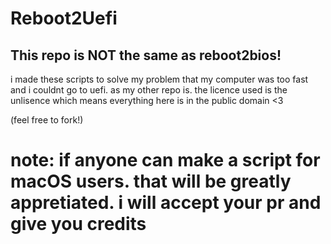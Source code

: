 # Reboot2Uefi
## This repo is NOT the same as reboot2bios!
i made these scripts to solve my problem that my computer was too fast and i couldnt go to uefi.
as my other repo is. the licence used is the unlisence
which means everything here is in the public domain
<3

(feel free to fork!)

# note: if anyone can make a script for macOS users. that will be greatly appretiated. i will accept your pr and give you credits
